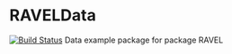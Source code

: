 # RAVELData
[![Build Status](https://travis-ci.org/Jfortin1/RAVELData.svg?branch=master)](https://travis-ci.org/Jfortin1/RAVELData)
Data example package for package RAVEL
